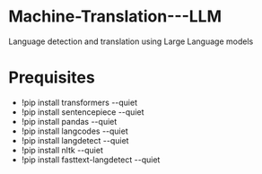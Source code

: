 # Machine-Translation---LLM
Language detection and translation using Large Language models

# Prequisites
- !pip install transformers --quiet
- !pip install sentencepiece --quiet 
- !pip install pandas --quiet 
- !pip install langcodes  --quiet 
- !pip install langdetect --quiet 
- !pip install nltk --quiet 
- !pip install fasttext-langdetect --quiet 
